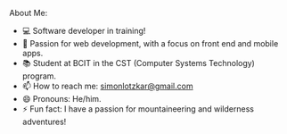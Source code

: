 <!--
**simonlotzkar/simonlotzkar** is a ✨ _special_ ✨ repository because its `README.md` (this file) appears on your GitHub profile.
-->
About Me:
- 💻 Software developer in training!
- 📲 Passion for web development, with a focus on front end and mobile apps.
- 📚 Student at BCIT in the CST (Computer Systems Technology) program.
- 📫 How to reach me: simonlotzkar@gmail.com
- 😄 Pronouns: He/him.
- ⚡ Fun fact: I have a passion for mountaineering and wilderness adventures!
